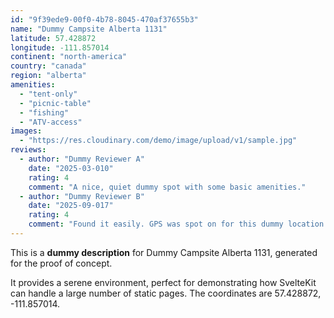 ```yaml
---
id: "9f39ede9-00f0-4b78-8045-470af37655b3"
name: "Dummy Campsite Alberta 1131"
latitude: 57.428872
longitude: -111.857014
continent: "north-america"
country: "canada"
region: "alberta"
amenities:
  - "tent-only"
  - "picnic-table"
  - "fishing"
  - "ATV-access"
images:
  - "https://res.cloudinary.com/demo/image/upload/v1/sample.jpg"
reviews:
  - author: "Dummy Reviewer A"
    date: "2025-03-010"
    rating: 4
    comment: "A nice, quiet dummy spot with some basic amenities."
  - author: "Dummy Reviewer B"
    date: "2025-09-017"
    rating: 4
    comment: "Found it easily. GPS was spot on for this dummy location."
---
```


This is a **dummy description** for Dummy Campsite Alberta 1131, generated for the proof of concept.

It provides a serene environment, perfect for demonstrating how SvelteKit can handle a large number of static pages. The coordinates are 57.428872, -111.857014.
